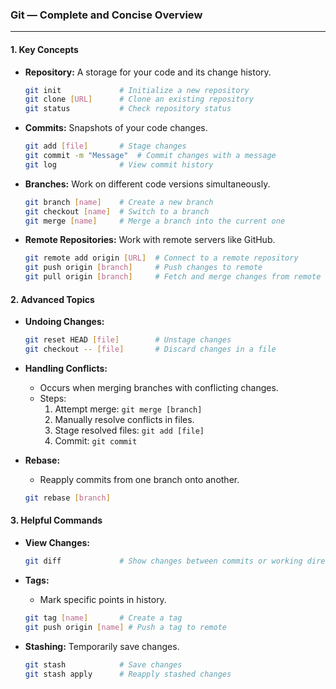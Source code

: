 ### **Git — Complete and Concise Overview**

---

#### **1. Key Concepts**
- **Repository:** A storage for your code and its change history.
  ```bash
  git init             # Initialize a new repository
  git clone [URL]      # Clone an existing repository
  git status           # Check repository status
  ```

- **Commits:** Snapshots of your code changes.
  ```bash
  git add [file]       # Stage changes
  git commit -m "Message"  # Commit changes with a message
  git log              # View commit history
  ```

- **Branches:** Work on different code versions simultaneously.
  ```bash
  git branch [name]    # Create a new branch
  git checkout [name]  # Switch to a branch
  git merge [name]     # Merge a branch into the current one
  ```

- **Remote Repositories:** Work with remote servers like GitHub.
  ```bash
  git remote add origin [URL]  # Connect to a remote repository
  git push origin [branch]     # Push changes to remote
  git pull origin [branch]     # Fetch and merge changes from remote
  ```

#### **2. Advanced Topics**

- **Undoing Changes:**
  ```bash
  git reset HEAD [file]        # Unstage changes
  git checkout -- [file]       # Discard changes in a file
  ```

- **Handling Conflicts:**
  - Occurs when merging branches with conflicting changes.
  - Steps:
    1. Attempt merge: `git merge [branch]`
    2. Manually resolve conflicts in files.
    3. Stage resolved files: `git add [file]`
    4. Commit: `git commit`

- **Rebase:**
  - Reapply commits from one branch onto another.
  ```bash
  git rebase [branch]
  ```

#### **3. Helpful Commands**

- **View Changes:**
  ```bash
  git diff             # Show changes between commits or working directory
  ```

- **Tags:**
  - Mark specific points in history.
  ```bash
  git tag [name]       # Create a tag
  git push origin [name] # Push a tag to remote
  ```

- **Stashing:** Temporarily save changes.
  ```bash
  git stash            # Save changes
  git stash apply      # Reapply stashed changes
  ```
